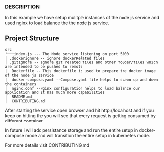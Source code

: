 ### DESCRIPTION
In this example we have setup mulitple instances of the node js service and used nginx to load balance the the node js service.

## Project Structure
````
src
└───index.js --- The Node service listening on port 5000
│ .dockerignore -- ignore dockerRelated files
│ .gitignore -- ignore git related files and other folder/files which are intended to be pushed to remote
│  Dockerfile -- This dockerfile is used to prepare the docker image of the node js service
|  docker-compose.yaml --Compose.yaml file helps to spawn up and down the containers
│  nginx.conf --Nginx configuration helps to load balance our application and it has much more capabilities
│  README.md
│  CONTRIBUTING.md
````

After starting the service open browser and hit http://localhost and if you keep on hitting the you will see that every request is getting consumed by different container.

In future i will add persistance storage and run the entire setup in docker-compose mode and will transition the entire setup in kubernetes mode.

For more details visit CONTRIBUTING.md